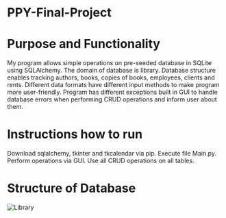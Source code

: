 # PPY-Final-Project

# Purpose and Functionality
My program allows simple operations on pre-seeded database in SQLite using SQLAlchemy. The domain of database is library. Database structure enables tracking authors, books, copies of books, employees, clients and rents. Different data formats have different input methods to make program more user-friendly. Program has different exceptions built in GUI to handle database errors when performing CRUD operations and inform user about them.

# Instructions how to run
Download sqlalchemy, tkinter and tkcalendar via pip. Execute file Main.py. Perform operations via GUI. Use all CRUD operations on all tables.

# Structure of Database
![Library](https://github.com/pbetka/PPY-Final-Project/assets/127222519/c92bbc09-b761-42bf-8784-a9239b0478eb)
